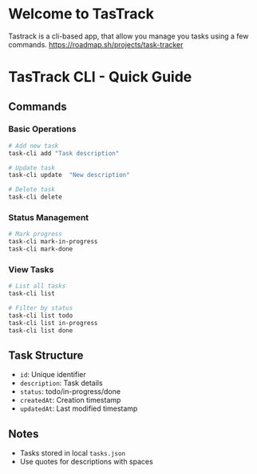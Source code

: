 # Welcome to TasTrack
Tastrack is a cli-based app, that allow you manage you tasks using a few commands. https://roadmap.sh/projects/task-tracker
# TasTrack CLI - Quick Guide

## Commands

### Basic Operations
```bash
# Add new task
task-cli add "Task description"

# Update task
task-cli update  "New description"

# Delete task
task-cli delete 
```

### Status Management
```bash
# Mark progress
task-cli mark-in-progress 
task-cli mark-done 
```

### View Tasks
```bash
# List all tasks
task-cli list

# Filter by status
task-cli list todo
task-cli list in-progress
task-cli list done
```

## Task Structure
- `id`: Unique identifier
- `description`: Task details
- `status`: todo/in-progress/done
- `createdAt`: Creation timestamp
- `updatedAt`: Last modified timestamp

## Notes
- Tasks stored in local `tasks.json`
- Use quotes for descriptions with spaces